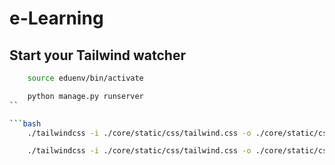 # e-Learning

## Start your Tailwind watcher

```bash
    source eduenv/bin/activate
```

````bash
    python manage.py runserver
``

```bash
    ./tailwindcss -i ./core/static/css/tailwind.css -o ./core/static/css/style.css --watch
````

```bash
    ./tailwindcss -i ./core/static/css/tailwind.css -o ./core/static/css/style.css --minify
```
